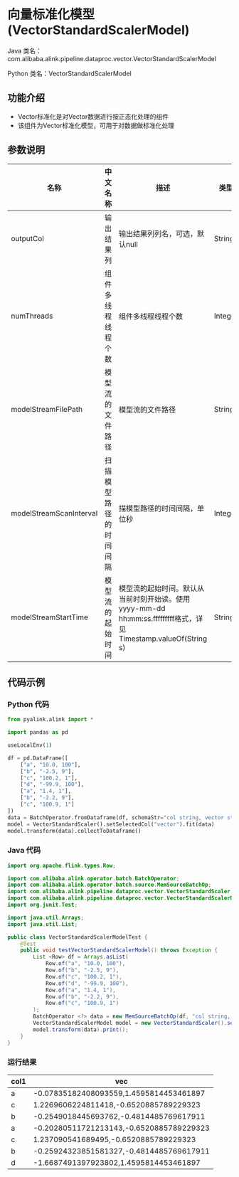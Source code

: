 # 向量标准化模型 (VectorStandardScalerModel)
Java 类名：com.alibaba.alink.pipeline.dataproc.vector.VectorStandardScalerModel

Python 类名：VectorStandardScalerModel


## 功能介绍

- Vector标准化是对Vector数据进行按正态化处理的组件
- 该组件为Vector标准化模型，可用于对数据做标准化处理

## 参数说明
| 名称 | 中文名称 | 描述 | 类型 | 是否必须？ | 默认值 |
| --- | --- | --- | --- | --- | --- |
| outputCol | 输出结果列 | 输出结果列列名，可选，默认null | String |  | null |
| numThreads | 组件多线程线程个数 | 组件多线程线程个数 | Integer |  | 1 |
| modelStreamFilePath | 模型流的文件路径 | 模型流的文件路径 | String |  | null |
| modelStreamScanInterval | 扫描模型路径的时间间隔 | 描模型路径的时间间隔，单位秒 | Integer |  | 10 |
| modelStreamStartTime | 模型流的起始时间 | 模型流的起始时间。默认从当前时刻开始读。使用yyyy-mm-dd hh:mm:ss.fffffffff格式，详见Timestamp.valueOf(String s) | String |  | null |


## 代码示例
### Python 代码
```python
from pyalink.alink import *

import pandas as pd

useLocalEnv(1)

df = pd.DataFrame([
    ["a", "10.0, 100"],
    ["b", "-2.5, 9"],
    ["c", "100.2, 1"],
    ["d", "-99.9, 100"],
    ["a", "1.4, 1"],
    ["b", "-2.2, 9"],
    ["c", "100.9, 1"]
])
data = BatchOperator.fromDataframe(df, schemaStr="col string, vector string")
model = VectorStandardScaler().setSelectedCol("vector").fit(data)
model.transform(data).collectToDataframe()
```
### Java 代码
```java
import org.apache.flink.types.Row;

import com.alibaba.alink.operator.batch.BatchOperator;
import com.alibaba.alink.operator.batch.source.MemSourceBatchOp;
import com.alibaba.alink.pipeline.dataproc.vector.VectorStandardScaler;
import com.alibaba.alink.pipeline.dataproc.vector.VectorStandardScalerModel;
import org.junit.Test;

import java.util.Arrays;
import java.util.List;

public class VectorStandardScalerModelTest {
	@Test
	public void testVectorStandardScalerModel() throws Exception {
		List <Row> df = Arrays.asList(
			Row.of("a", "10.0, 100"),
			Row.of("b", "-2.5, 9"),
			Row.of("c", "100.2, 1"),
			Row.of("d", "-99.9, 100"),
			Row.of("a", "1.4, 1"),
			Row.of("b", "-2.2, 9"),
			Row.of("c", "100.9, 1")
		);
		BatchOperator <?> data = new MemSourceBatchOp(df, "col string, vector string");
		VectorStandardScalerModel model = new VectorStandardScaler().setSelectedCol("vector").fit(data);
		model.transform(data).print();
	}
}
```
### 运行结果

col1|vec
----|---
a|-0.07835182408093559,1.4595814453461897
c|1.2269606224811418,-0.6520885789229323
b|-0.2549018445693762,-0.4814485769617911
a|-0.20280511721213143,-0.6520885789229323
c|1.237090541689495,-0.6520885789229323
b|-0.25924323851581327,-0.4814485769617911
d|-1.6687491397923802,1.4595814453461897

